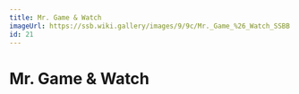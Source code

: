 ```yaml
---
title: Mr. Game & Watch
imageUrl: https://ssb.wiki.gallery/images/9/9c/Mr._Game_%26_Watch_SSBB.jpg
id: 21
---
```


# Mr. Game & Watch
  